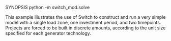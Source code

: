 SYNOPSIS
    python -m switch_mod.solve

This example illustrates the use of Switch to construct and run a very
simple model with a single load zone, one investment period, and two
timepoints. Projects are forced to be built in discrete amounts,
according to the unit size specified for each generator technology.
